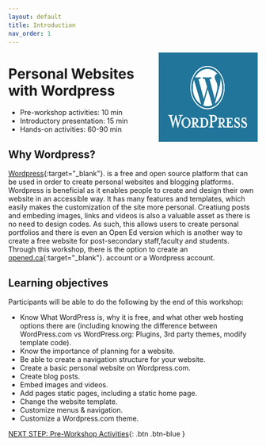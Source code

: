 ```yaml
---
layout: default
title: Introduction 
nav_order: 1
---
```

<img src="wordpress-logo.png" style="float:right;width:200px;height:180px;"> 

# Personal Websites with Wordpress

- Pre-workshop activities: 10 min 
- Introductory presentation: 15 min
- Hands-on activities: 60-90 min

## Why Wordpress? 

[Wordpress](https://wordpress.com){:target="_blank"}. is a free and open source platform that can be used in order to create personal websites and blogging platforms. Wordpress is beneficial as it enables people to create and design their own website in an accessible way. It has many features and templates, which easily makes the customization of the site more personal. Creatiung posts and embeding images, links and videos is also a valuable asset as there is no need to design codes. As such, this allows users to create personal portfolios and there is even an Open Ed version which is another way to create a free website for post-secondary staff,faculty and students. Through this workshop, there is the option to create an [opened.ca](https://opened.ca/){:target="_blank"}. account or a Wordpress account. 

## Learning objectives

Participants will be able to do the following by the end of this workshop:

- Know What WordPress is, why it is free, and what other web hosting options there are (including knowing the difference between WordPress.com vs WordPress.org: Plugins, 3rd party themes, modify template code).
- Know the importance of planning for a website.
- Be able to create a navigation structure for your website.
- Create a basic personal website on Wordpress.com.
- Create blog posts.
- Embed images and videos.
- Add pages static pages, including a static home page.
- Change the website template.
- Customize menus & navigation.
- Customize a Wordpress.com theme.

[NEXT STEP: Pre-Workshop Activities](pre-workshop.html){: .btn .btn-blue }
